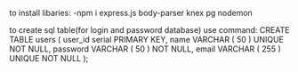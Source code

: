 to install libaries:
-npm i express.js body-parser knex pg nodemon

to create sql table(for login and password database) use command:
CREATE TABLE users (
	user_id serial PRIMARY KEY,
	name VARCHAR ( 50 ) UNIQUE NOT NULL,
	password VARCHAR ( 50 ) NOT NULL,
	email VARCHAR ( 255 ) UNIQUE NOT NULL
);


